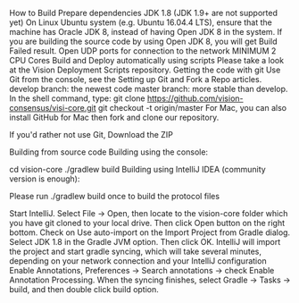 How to Build
Prepare dependencies
JDK 1.8 (JDK 1.9+ are not supported yet)
On Linux Ubuntu system (e.g. Ubuntu 16.04.4 LTS), ensure that the machine has Oracle JDK 8, instead of having Open JDK 8 in the system. If you are building the source code by using Open JDK 8, you will get Build Failed result.
Open UDP ports for connection to the network
MINIMUM 2 CPU Cores
Build and Deploy automatically using scripts
Please take a look at the Vision Deployment Scripts repository.
Getting the code with git
Use Git from the console, see the Setting up Git and Fork a Repo articles.
develop branch: the newest code
master branch: more stable than develop. In the shell command, type:
git clone https://github.com/vision-consensus/visi-core.git
git checkout -t origin/master
For Mac, you can also install GitHub for Mac then fork and clone our repository.

If you'd rather not use Git, Download the ZIP

Building from source code
Building using the console:

cd vision-core
./gradlew build
Building using IntelliJ IDEA (community version is enough):

Please run ./gradlew build once to build the protocol files

Start IntelliJ. Select File -> Open, then locate to the vision-core folder which you have git cloned to your local drive. Then click Open button on the right bottom.
Check on Use auto-import on the Import Project from Gradle dialog. Select JDK 1.8 in the Gradle JVM option. Then click OK.
IntelliJ will import the project and start gradle syncing, which will take several minutes, depending on your network connection and your IntelliJ configuration
Enable Annotations, Preferences -> Search annotations -> check Enable Annotation Processing.
When the syncing finishes, select Gradle -> Tasks -> build, and then double click build option.
